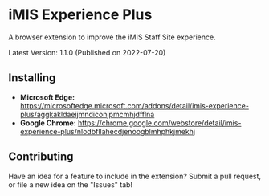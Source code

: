 # iMIS Experience Plus

A browser extension to improve the iMIS Staff Site experience.

Latest Version: 1.1.0 (Published on 2022-07-20)

## Installing

* **Microsoft Edge:** <https://microsoftedge.microsoft.com/addons/detail/imis-experience-plus/aggkakldaeijmndiconjpmcmhjdfflna>
* **Google Chrome:** <https://chrome.google.com/webstore/detail/imis-experience-plus/nlodbfllahecdjenoogblmhphkjmekhj>

## Contributing

Have an idea for a feature to include in the extension? Submit a pull request, or file a new idea on the "Issues" tab!
